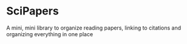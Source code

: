 # SciPapers
A mini, mini library to organize reading papers, linking to citations and organizing everything in one place
